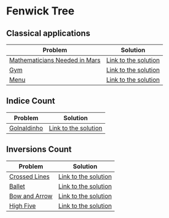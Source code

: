 # Fenwick Tree

## Classical applications

Problem | Solution
------- | --------
[Mathematicians Needed in Mars](https://www.urionlinejudge.com.br/judge/en/problems/view/1804) | [Link to the solution](https://github.com/danielvitor2d/Problem-Set/tree/main/FenwickTree/Mathematicians-Needed-in-Mars/Mathematicians-Needed-in-Mars.cpp)
[Gym](https://www.urionlinejudge.com.br/judge/en/problems/view/2538) | [Link to the solution](https://github.com/danielvitor2d/Problem-Set/tree/main/FenwickTree/Gym/Gym.cpp)
[Menu](https://www.urionlinejudge.com.br/judge/en/problems/view/2526) | [Link to the solution](https://github.com/danielvitor2d/Problem-Set/tree/main/FenwickTree/Menu/Menu.cpp)

## Indice Count

Problem | Solution
------- | --------
[Golnaldinho](https://www.urionlinejudge.com.br/judge/en/problems/view/2792) | [Link to the solution](https://github.com/danielvitor2d/Problem-Set/tree/main/FenwickTree/Golnaldinho/Golnaldinho.cpp)

## Inversions Count

Problem | Solution
------- | --------
[Crossed Lines](https://neps.academy/problem/63) | [Link to the solution](https://github.com/danielvitor2d/Problem-Set/tree/main/FenwickTree/Crossed-Lines/Crossed-Lines.cpp)
[Ballet](https://neps.academy/problem/536) | [Link to the solution](https://github.com/danielvitor2d/Problem-Set/tree/main/FenwickTree/Ballet/Ballet.cpp)
[Bow and Arrow](https://neps.academy/problem/6) | [Link to the solution](https://github.com/danielvitor2d/Problem-Set/tree/main/FenwickTree/Bow-and-Arrow/Bow-and-Arrow.cpp)
[High Five](https://www.urionlinejudge.com.br/judge/en/problems/view/2539) | [Link to the solution](https://github.com/danielvitor2d/Problem-Set/tree/main/FenwickTree/High-Five/High-Five.cpp)

